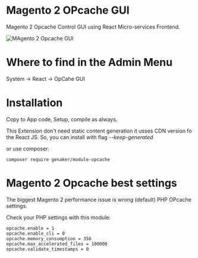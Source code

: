 # Magento 2 OPcache GUI

Magento 2 Opcache Control GUI using React Micro-services Frontend. 

![MAgento 2 Opcache GUI](https://github.com/Genaker/Magento2OPcacheGUI/raw/main/Magento-Opcache-Gui.jpg)

# Where to find in the Admin Menu

System -> React -> OpCahe GUI

# Installation 

Copy to App code, Setup, compile as always. 

This Extension don't need static content generation it usses CDN version fo the React JS. So, you can install with flag *--keep-generated*

or use composer: 
```
composer require genaker/module-opcache
```

# Magento 2 Opcache best settings

The biggest Magento 2 performance issue is wrong (default) PHP OPcache settings. 

Check your PHP settings with this module:
```
opcache.enable = 1
opcache.enable_cli = 0
opcache.memory_consumption = 356
opcache.max_accelerated_files = 100000
opcache.validate_timestamps = 0
```
